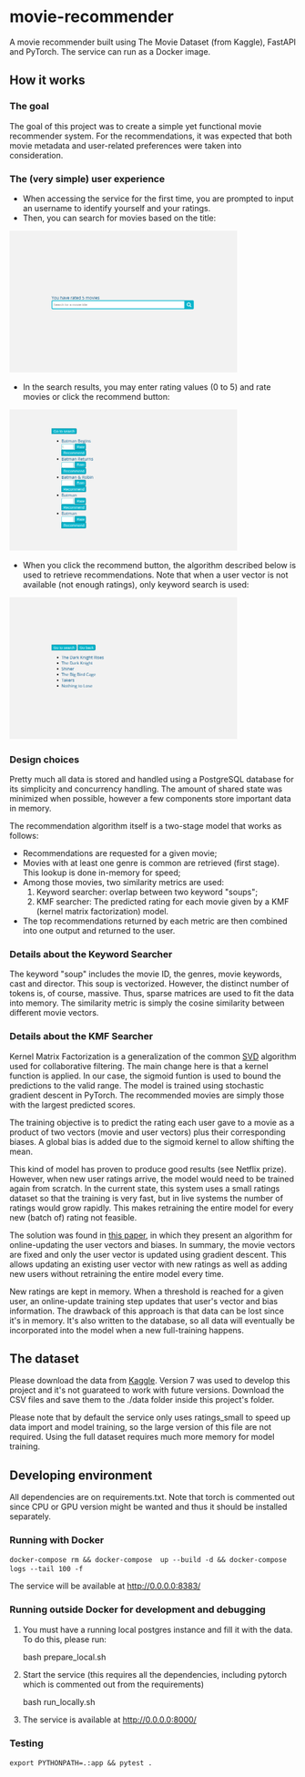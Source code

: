 # movie-recommender
A movie recommender built using The Movie Dataset (from Kaggle), FastAPI and PyTorch. The service can run as a Docker image.

## How it works

### The goal

The goal of this project was to create a simple yet functional movie recommender system. For the recommendations, it was expected that both movie metadata and user-related preferences were taken into consideration.

### The (very simple) user experience

- When accessing the service for the first time, you are prompted to input an username to identify yourself and your ratings.
- Then, you can search for movies based on the title:

<img src="./screenshots/search_bar.png" alt="search bar page" width="400"/>

- In the search results, you may enter rating values (0 to 5) and rate movies or click the recommend button:

<img src="./screenshots/search_results.png?raw=true" alt="search results page" width="400"/>

- When you click the recommend button, the algorithm described below is used to retrieve recommendations. Note that when a user vector is not available (not enough ratings), only keyword search is used:

<img src="./screenshots/recommendations.png?raw=true" alt="recommendations page" width="400"/>


### Design choices

Pretty much all data is stored and handled using a PostgreSQL database for its simplicity and concurrency handling. The amount of shared state was minimized when possible, however a few components store important data in memory.

The recommendation algorithm itself is a two-stage model that works as follows:

- Recommendations are requested for a given movie;
- Movies with at least one genre is common are retrieved (first stage). This lookup is done in-memory for speed;
- Among those movies, two similarity metrics are used:
    1. Keyword searcher: overlap between two keyword "soups";
    2. KMF searcher: The predicted rating for each movie given by a KMF (kernel matrix factorization) model.
- The top recommendations returned by each metric are then combined into one output and returned to the user.

### Details about the Keyword Searcher

The keyword "soup" includes the movie ID, the genres, movie keywords, cast and director. This soup is vectorized. However, the distinct number of tokens is, of course, massive. Thus, sparse matrices are used to fit the data into memory. The similarity metric is simply the cosine similarity between different movie vectors.

### Details about the KMF Searcher

Kernel Matrix Factorization is a generalization of the common [SVD](https://surprise.readthedocs.io/en/stable/matrix_factorization.html#surprise.prediction_algorithms.matrix_factorization.SVD) algorithm used for collaborative filtering. The main change here is that a kernel function is applied. In our case, the sigmoid funtion is used to bound the predictions to the valid range. The model is trained using stochastic gradient descent in PyTorch. The recommended movies are simply those with the largest predicted scores.

The training objective is to predict the rating each user gave to a movie as a product of two vectors (movie and user vectors) plus their corresponding biases. A global bias is added due to the sigmoid kernel to allow shifting the mean.

This kind of model has proven to produce good results (see Netflix prize). However, when new user ratings arrive, the model would need to be trained again from scratch. In the current state, this system uses a small ratings dataset so that the training is very fast, but in live systems the number of ratings would grow rapidly. This makes retraining the entire model for every new (batch of) rating not feasible.

The solution was found in [this paper](https://doi.org/10.1145/1454008.1454047), in which they present an algorithm for online-updating the user vectors and biases. In summary, the movie vectors are fixed and only the user vector is updated using gradient descent. This allows updating an existing user vector with new ratings as well as adding new users without retraining the entire model every time.

New ratings are kept in memory. When a threshold is reached for a given user, an online-update training step updates that user's vector and bias information. The drawback of this approach is that data can be lost since it's in memory. It's also written to the database, so all data will eventually be incorporated into the model when a new full-training happens.


## The dataset

Please download the data from [Kaggle](https://www.kaggle.com/datasets/rounakbanik/the-movies-dataset). Version 7 was used to develop this project and it's not guarateed to work with future versions. Download the CSV files and save them to the ./data folder inside this project's folder.

Please note that by default the service only uses ratings_small to speed up data import and model training, so the large version of this file are not required. Using the full dataset requires much more memory for model training.


## Developing environment

All dependencies are on requirements.txt. Note that torch is commented out since CPU or GPU version might be wanted and thus it should be installed separately.

### Running with Docker

    docker-compose rm && docker-compose  up --build -d && docker-compose logs --tail 100 -f

The service will be available at http://0.0.0.0:8383/

### Running outside Docker for development and debugging
1. You must have a running local postgres instance and fill it with the data. To do this, please run:

    bash prepare_local.sh

2. Start the service (this requires all the dependencies, including pytorch which is commented out from the requirements)

    bash run_locally.sh

3. The service is available at http://0.0.0.0:8000/

### Testing

    export PYTHONPATH=.:app && pytest .

